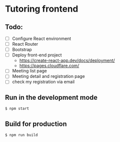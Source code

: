 # Tutoring frontend

## Todo:

- [ ] Configure React environment
- [ ] React Router
- [ ] Bootstrap
- [ ] Deploy front-end project
    - https://create-react-app.dev/docs/deployment/
    - https://pages.cloudflare.com/
- [ ] Meeting list page
- [ ] Meeting detail and registration page
- [ ] check my registration via email

## Run in the development mode

```bash
$ npm start
```

## Build for production

```bash
$ npm run build
```
